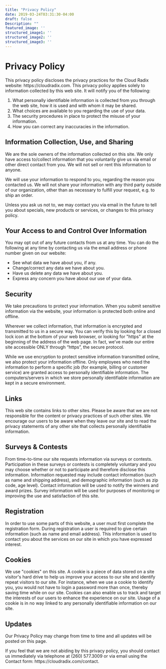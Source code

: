 ```yaml
---
title: "Privacy Policy"
date: 2019-03-24T03:31:30-04:00
draft: false
Description: ""
featured_image: ''
structured_image1: ''
structured_image2: ''
structured_image3: ''
---
```


<h1 class="col-10 mx3 pb1 pt1">Privacy Policy</h1>
<p class="col-10 mx3 pb1 pt1">This privacy policy discloses the privacy practices for the Cloud Radix website:  https://cloudradix.com. This privacy policy applies solely to information collected by this web site. It will notify you of the following:</p>
<ol class="col-10 mx3 pb1 pt1">
  <li>What personally identifiable information is collected from you through the web site, how it is used and with whom it may be shared.</li>
  <li>What choices are available to you regarding the use of your data.</li>
  <li>The security procedures in place to protect the misuse of your information.</li>
  <li>How you can correct any inaccuracies in the information.</li>
</ol>
<h2 class="col-10 mx3 pb1 pt1">Information Collection, Use, and Sharing </h2>

<p class="col-10 mx3 pb1 pt1">We are the sole owners of the information collected on this site. We only have access to/collect information that you voluntarily give us via email or other direct contact from you. We will not sell or rent this information to anyone.</p>
<p class="col-10 mx3 pb1 pt1">We will use your information to respond to you, regarding the reason you contacted us. We will not share your information with any third party outside of our organization, other than as necessary to fulfill your request, e.g. to ship an order.</p>
<p class="col-10 mx3 pb1 pt1">Unless you ask us not to, we may contact you via email in the future to tell you about specials, new products or services, or changes to this privacy policy.</p>
<h2 class="col-10 mx3 pb1 pt1">Your Access to and Control Over Information 
</h2>
<p class="col-10 mx3 pb1 pt1">You may opt out of any future contacts from us at any time. You can do the following at any time by contacting us via the email address or phone number given on our website:</p>

<ul>
  <li>See what data we have about you, if any.</li>
  <li>Change/correct any data we have about you.</li>
  <li>Have us delete any data we have about you.</li>
  <li>Express any concern you have about our use of your data.</li>
</ul>
<h2 class="col-10 mx3 pb1 pt1">Security </h2>
<p class="col-10 mx3 pb1 pt1">We take precautions to protect your information. When you submit sensitive information via the website, your information is protected both online and offline.

</p>
<p class="col-10 mx3 pb1 pt1">Wherever we collect information, that information is encrypted and transmitted to us in a secure way. You can verify this by looking for a closed lock icon at the bottom of your web browser, or looking for "https" at the beginning of the address of the web page.  In fact, we’ve made our entire site accessible ONLY through “https”, the secure protocol.</p>
<p class="col-10 mx3 pb1 pt1">  
While we use encryption to protect sensitive information transmitted online, we also protect your information offline. Only employees who need the information to perform a specific job (for example, billing or customer service) are granted access to personally identifiable information. The computers/servers in which we store personally identifiable information are kept in a secure environment.</p>
<h2 class="col-10 mx3 pb1 pt1">Links </h2>
<p class="col-10 mx3 pb1 pt1">This web site contains links to other sites. Please be aware that we are not responsible for the content or privacy practices of such other sites. We encourage our users to be aware when they leave our site and to read the privacy statements of any other site that collects personally identifiable information.</p>
<h2 class="col-10 mx3 pb1 pt1">Surveys & Contests</h2> 
<p class="col-10 mx3 pb1 pt1">From time-to-time our site requests information via surveys or contests. Participation in these surveys or contests is completely voluntary and you may choose whether or not to participate and therefore disclose this information. Information requested may include contact information (such as name and shipping address), and demographic information (such as zip code, age level). Contact information will be used to notify the winners and award prizes. Survey information will be used for purposes of monitoring or improving the use and satisfaction of this site.</p>
<h2 class="col-10 mx3 pb1 pt1">Registration</h2> 
<p class="col-10 mx3 pb1 pt1">In order to use some parts of this website, a user must first complete the registration form. During registration a user is required to give certain information (such as name and email address). This information is used to contact you about the services on our site in which you have expressed interest. </p>
<h2 class="col-10 mx3 pb1 pt1">Cookies</h2> 
<p class="col-10 mx3 pb1 pt1">We use "cookies" on this site. A cookie is a piece of data stored on a site visitor's hard drive to help us improve your access to our site and identify repeat visitors to our site. For instance, when we use a cookie to identify you, you would not have to login a password more than once, thereby saving time while on our site. Cookies can also enable us to track and target the interests of our users to enhance the experience on our site. Usage of a cookie is in no way linked to any personally identifiable information on our site.</p> 

<h2 class="col-10 mx3 pb1 pt1">Updates</h2>
<p class="col-10 mx3 pb1 pt1">Our Privacy Policy may change from time to time and all updates will be posted on this page.</p>
<p class="col-10 mx3 pb1 pt1">If you feel that we are not abiding by this privacy policy, you should contact us immediately via telephone at (260) 577.3009 or via email using the Contact form:  https://cloudradix.com/contact.</p>

